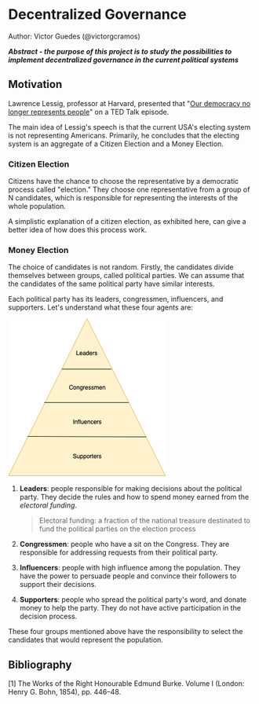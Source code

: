 # Decentralized Governance
Author: Victor Guedes (@victorgcramos)

***Abstract - the purpose of this project is to study the possibilities to implement decentralized governance in the current political systems***

## Motivation

Lawrence Lessig, professor at Harvard, presented that "[Our democracy no longer represents people](https://www.youtube.com/watch?v=PJy8vTu66tE)" on a TED Talk episode.

The main idea of Lessig's speech is that the current USA's electing system is not representing Americans. Primarily, he concludes that the electing system is an aggregate of a Citizen Election and a Money Election.

### Citizen Election
Citizens have the chance to choose the representative by a democratic process called "election." They choose one representative from a group of N candidates, which is responsible for representing the interests of the whole population.

A simplistic explanation of a citizen election, as exhibited here, can give a better idea of how does this process work.

### Money Election
The choice of candidates is not random. Firstly, the candidates divide themselves between groups, called political parties. We can assume that the candidates of the same political party have similar interests.

Each political party has its leaders, congressmen, influencers, and supporters. Let's understand what these four agents are:

![Political Party Pyramid](https://github.com/victorgcramos/decentralized-governance-tcc/blob/master/images/political-party-pyramid.png)

1. **Leaders**: people responsible for making decisions about the political party. They decide the rules and how to spend money earned from the _electoral funding_.
	> Electoral funding: a fraction of the national treasure destinated to fund the political parties on the election process 

2. **Congressmen**: people who have a sit on the Congress. They are responsible for addressing requests from their political party.

3. **Influencers**: people with high influence among the population. They have the power to persuade people and convince their followers to support their decisions.

4. **Supporters**: people who spread the political party's word, and donate money to help the party. They do not have active participation in the decision process.

These four groups mentioned above have the responsibility to select the candidates that would represent the population.

<!--Edmund Burke defines a representative democracy as
> "Their wishes ought to have great weight with him; their opinion, high respect; their business, unremitted attention. It is his duty to sacrifice his repose, his pleasures, his satisfaction, to theirs" [1];-->

## Bibliography
[1] The Works of the Right Honourable Edmund Burke. Volume I (London: Henry G. Bohn, 1854), pp. 446–48.
